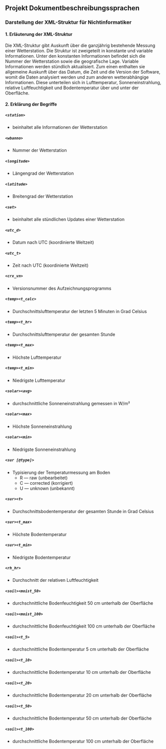 ## Projekt Dokumentbeschreibungssprachen
### Darstellung der XML-Struktur für Nichtinformatiker
#### 1. Erläuterung der XML-Struktur
Die XML-Struktur gibt Auskunft über die ganzjährig bestehende Messung einer Wetterstation.
Die Struktur ist zweigeteilt in konstante und variable Informationen. Unter den konstanten Informationen befindet sich die Nummer der Wetterstation sowie die geografische Lage. Variable Informationen werden stündlich aktualisiert. Zum einen enthalten sie allgemeine Auskunft über das Datum, die Zeit und die Version der Software, womit die Daten analysiert werden und zum anderen wetterabhängige Informationen. Diese unterteilen sich in Lufttemperatur, Sonneneinstrahlung, relative Luftfeuchtigkeit und Bodentemperatur über und unter der Oberfläche.
#### 2. Erklärung der Begriffe
##### `<station>`
- beinhaltet alle Informationen der Wetterstation

##### `<wbanno>`
- Nummer der Wetterstation

##### `<longitude>`
- Längengrad der Wetterstation

##### `<latitude>`
- Breitengrad der Wetterstation

##### `<set>`
- beinhaltet alle stündlichen Updates einer Wetterstation

##### `<utc_d>`
- Datum nach UTC (koordinierte Weltzeit)

##### `<utc_t>`
- Zeit nach UTC (koordinierte Weltzeit)

##### `<crx_vn>`
- Versionsnummer des Aufzeichnungsprogramms

##### `<temp><t_calc>`
- Durchschnittslufttemperatur der letzten 5 Minuten in Grad Celsius

##### `<temp><t_hr>`
- Durchschnittslufttemperatur der gesamten Stunde

##### `<temp><t_max>`
- Höchste Lufttemperatur

##### `<temp><t_min>`
- Niedrigste Lufttemperatur

##### `<solar><avg>`
- durchschnittliche Sonneneinstrahlung gemessen in W/m²

##### `<solar><max>`
- Höchste Sonneneinstrahlung

##### `<solar><min>`
- Niedrigste Sonneneinstrahlung

##### `<sur [@type]>`
- Typisierung der Temperaturmessung am Boden
	- R — raw (unbearbeitet)
	- C — corrected (korrigiert)
	- U — unknown (unbekannt)

##### `<sur><t>`
- Durchschnittsbodentemperatur der gesamten Stunde in Grad Celsius

##### `<sur><t_max>`
- Höchste Bodentemperatur

##### `<sur><t_min>`
- Niedrigste Bodentemperatur

##### `<rh_hr>`
- Durchschnitt der relativen Luftfeuchtigkeit

##### `<soil><moist_50>`
- durchschnittliche Bodenfeuchtigkeit 50 cm unterhalb der Oberfläche

##### `<soil><moist_100>`
- durchschnittliche Bodenfeuchtigkeit 100 cm unterhalb der Oberfläche

##### `<soil><t_5>`
- durchschnittliche Bodentemperatur 5 cm unterhalb der Oberfläche

##### `<soil><t_10>`
- durchschnittliche Bodentemperatur 10 cm unterhalb der Oberfläche

##### `<soil><t_20>`
- durchschnittliche Bodentemperatur 20 cm unterhalb der Oberfläche

##### `<soil><t_50>`
- durchschnittliche Bodentemperatur 50 cm unterhalb der Oberfläche

##### `<soil><t_100>`
- durchschnittliche Bodentemperatur 100 cm unterhalb der Oberfläche

